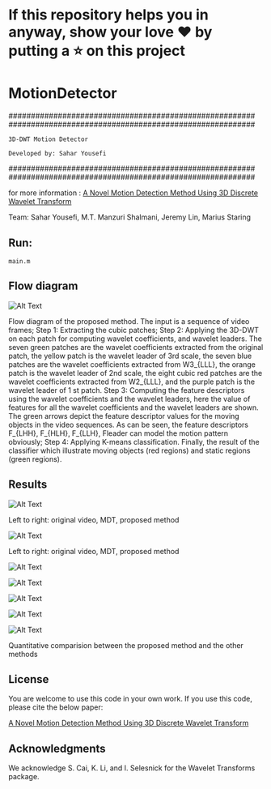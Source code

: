 # If this repository helps you in anyway, show your love :heart: by putting a :star: on this project 
# MotionDetector


#######################################################
#######################################################


    3D-DWT Motion Detector  
    
    Developed by: Sahar Yousefi

 
#######################################################
#######################################################

for more information :     <a href="https://ieeexplore.ieee.org/abstract/document/8561242/">A Novel Motion Detection Method Using 3D Discrete Wavelet Transform</a> 


Team: Sahar Yousefi, M.T. Manzuri Shalmani, Jeremy Lin, Marius Staring




## Run:
    main.m
    
## Flow diagram 

![Alt Text](figure/image170.png)

Flow diagram of the proposed method. The input is a sequence of video frames; Step 1: Extracting the cubic patches; Step 2: Applying the 3D-DWT on each patch for computing wavelet coefficients, and wavelet leaders. The seven green patches are the wavelet coefficients extracted from the original patch, the yellow patch is the wavelet leader of 3rd scale, the seven blue patches are the wavelet coefficients extracted from W3_{LLL}, the orange patch is the wavelet leader of 2nd scale, the eight cubic red patches are the wavelet coefficients extracted from W2_{LLL}, and the purple patch is the wavelet leader of 1 st patch. Step 3: Computing the feature descriptors using the wavelet coefficients and the wavelet leaders, here the value of features for all the wavelet coefficients and the wavelet leaders are shown. The green arrows depict the feature descriptor values for the moving objects in the video sequences. As can be seen, the feature descriptors F_{LHH}, F_{HLH}, F_{LLH}, Fleader can model the motion pattern obviously; Step 4: Applying K-means classification. Finally, the result of the classifier which illustrate moving objects (red regions) and static regions (green regions).

## Results

![Alt Text](figure/image256.gif)

Left to right: original video, MDT, proposed method

![Alt Text](figure/image255.gif)

Left to right: original video, MDT, proposed method

![Alt Text](figure/image254.gif)

![Alt Text](figure/image253.gif)

![Alt Text](figure/image252.gif)

![Alt Text](figure/image250.gif)

![Alt Text](figure/image253.png)

<p>Quantitative comparision between the proposed method and the other methods</p>

## License
You are welcome to use this code in your own work. If you use this code, please cite the below paper:

<a href="https://ieeexplore.ieee.org/abstract/document/8561242/">A Novel Motion Detection Method Using 3D Discrete Wavelet Transform</a>

## Acknowledgments

We acknowledge S. Cai, K. Li, and I. Selesnick for the Wavelet Transforms package. 




